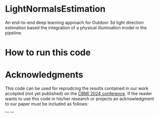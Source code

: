 # LightNormalsEstimation
An end-to-end deep learning approach for Outdoor 3d light direction estimation based the integration of a physical illumination model in the pipeline.


# How to run this code



# Acknowledgments
This code can be used for reprudcing the results contained in our work accepted (not yet published) on the [CBMI 2024 conference](https://cbmi2024.org/). 
If the reader wants to use this code in his/her research or projects an acknowledgment to our paper must be included as follows:

'''
<inser citation here>
'''
